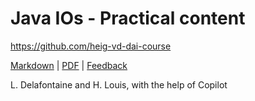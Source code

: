 [markdown]:
  https://github.com/heig-vd-dai-course/heig-vd-dai-course/blob/main/04-java-ios/PRACTICAL_CONTENT.md
[pdf]:
  https://heig-vd-dai-course.github.io/heig-vd-dai-course/04-java-ios/04-java-ios-practical-content.pdf
[feedback]: https://github.com/orgs/heig-vd-dai-course/discussions/1

# Java IOs - Practical content

<https://github.com/heig-vd-dai-course>

[Markdown][markdown] | [PDF][pdf] | [Feedback][feedback]

L. Delafontaine and H. Louis, with the help of Copilot

